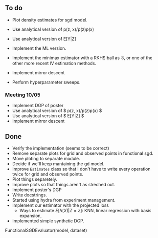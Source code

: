 ## To do

* Plot density estimates for sgd model.

* Use analytical version of p(z, x)/p(z)p(x)
* Use analytical version of E[Y|Z]

* Implement the ML version.
* Implement the minimax estimator with a RKHS ball as $\mathcal{G}$,
  or one of the other more recent IV estimation methods.
* Implement mirror descent

* Perform hyperparameter sweeps.


### Meeting 10/05

* Implement DGP of poster
* Use analytical version of $ p(z, x)/p(z)p(x) $
* Use analytical version of $ E[Y|Z] $
* Implement mirror descent


## Done

* Verify the implementation (seems to be correct)
* Remove separate plots for grid and observed points in functional sgd.
* Move ploting to separate module.
* Decide if we'll keep mantaining the gd model.
* Improve `Estimates` class so that I don't have to write every
  operation twice for grid and observed points.
* Plot things separetely.
* Improve plots so that things aren't as streched out.
* Implement poster's DGP
* Write docstrings.
* Started using hydra from experiment management.
* Implement our estimator with the projected loss
    - Ways to estimate $E [h(X)|Z = z]$: KNN, linear regression with
      basis expansion,
* Implemented simple synthetic DGP.




FunctionalSGDEvaluator(model, dataset)
